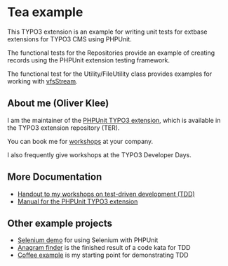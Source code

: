 # Tea example

This TYPO3 extension is an example for writing unit tests for extbase
extensions for TYPO3 CMS using PHPUnit.

The functional tests for the Repositories provide an example of creating
records using the PHPUnit extension testing framework.

The functional test for the Utility/FileUtility class provides examples
for working with [vfsStream](https://github.com/mikey179/vfsStream/).


## About me (Oliver Klee)

I am the maintainer of the
[PHPUnit TYPO3 extension](http://typo3.org/extensions/repository/view/phpunit),
which is available in the TYPO3 extension repository (TER).

You can book me for
[workshops](https://www.oliverklee.de/workshops/workshops.html)
at your company.

I also frequently give workshops at the TYPO3 Developer Days.


## More Documentation

* [Handout to my workshops on test-driven development (TDD)](https://github.com/oliverklee/tdd-reader)
* [Manual for the PHPUnit TYPO3 extension](https://docs.typo3.org/typo3cms/extensions/phpunit/)


## Other example projects

* [Selenium demo](https://github.com/oliverklee/selenium-demo)
  for using Selenium with PHPUnit
* [Anagram finder](https://github.com/oliverklee/anagram-finder)
  is the finished result of a code kata for TDD
* [Coffee example](https://github.com/oliverklee/coffee)
  is my starting point for demonstrating TDD
